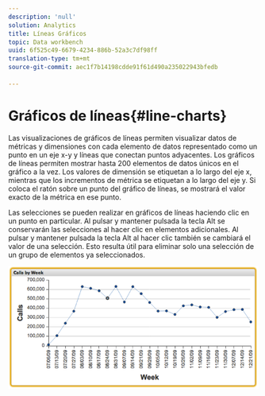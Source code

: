 ```yaml
---
description: 'null'
solution: Analytics
title: Líneas Gráficos
topic: Data workbench
uuid: 6f525c49-6679-4234-886b-52a3c7df98ff
translation-type: tm+mt
source-git-commit: aec1f7b14198cdde91f61d490a235022943bfedb

---
```



# Gráficos de líneas{#line-charts}

Las visualizaciones de gráficos de líneas permiten visualizar datos de métricas y dimensiones con cada elemento de datos representado como un punto en un eje x-y y líneas que conectan puntos adyacentes. Los gráficos de líneas permiten mostrar hasta 200 elementos de datos únicos en el gráfico a la vez. Los valores de dimensión se etiquetan a lo largo del eje x, mientras que los incrementos de métrica se etiquetan a lo largo del eje y. Si coloca el ratón sobre un punto del gráfico de líneas, se mostrará el valor exacto de la métrica en ese punto.

Las selecciones se pueden realizar en gráficos de líneas haciendo clic en un punto en particular. Al pulsar y mantener pulsada la tecla Alt se conservarán las selecciones al hacer clic en elementos adicionales. Al pulsar y mantener pulsada la tecla Alt al hacer clic también se cambiará el valor de una selección. Esto resulta útil para eliminar solo una selección de un grupo de elementos ya seleccionados.

![](assets/line_chart.png)

